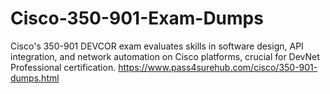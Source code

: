 # Cisco-350-901-Exam-Dumps 
Cisco's 350-901 DEVCOR exam evaluates skills in software design, API integration, and network automation on Cisco platforms, crucial for DevNet Professional certification.
https://www.pass4surehub.com/cisco/350-901-dumps.html
